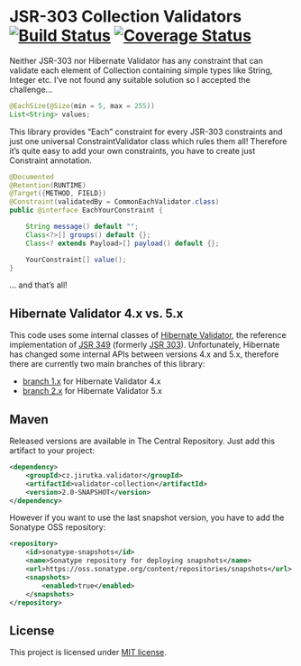 JSR-303 Collection Validators [![Build Status](https://travis-ci.org/jirutka/validator-collection.png)](https://travis-ci.org/jirutka/validator-collection) [![Coverage Status](https://coveralls.io/repos/jirutka/validator-collection/badge.png)](https://coveralls.io/r/jirutka/validator-collection)
============================= 

Neither JSR-303 nor Hibernate Validator has any constraint that can validate
each element of Collection containing simple types like String, Integer etc.
I’ve not found any suitable solution so I accepted the challenge...

```java
@EachSize(@Size(min = 5, max = 255))
List<String> values;
```

This library provides “Each” constraint for every JSR-303 constraints and just
one universal ConstraintValidator class which rules them all! Therefore it’s
quite easy to add your own constraints, you have to create just Constraint
annotation.

```java
@Documented
@Retention(RUNTIME)
@Target({METHOD, FIELD})
@Constraint(validatedBy = CommonEachValidator.class)
public @interface EachYourConstraint {

    String message() default "";
    Class<?>[] groups() default {};
    Class<? extends Payload>[] payload() default {};

    YourConstraint[] value();
}
```

… and that’s all!


Hibernate Validator 4.x vs. 5.x
-------------------------------

This code uses some internal classes of [Hibernate Validator](http://www.hibernate.org/subprojects/validator.html), the reference implementation of [JSR 349](http://beanvalidation.org/1.1/) (formerly [JSR 303](http://beanvalidation.org/1.0/)). Unfortunately, Hibernate has changed some internal APIs between versions 4.x and 5.x, therefore there are currently two main branches of this library:

*  [branch 1.x](https://github.com/jirutka/validator-collection/tree/1.x) for Hibernate Validator 4.x
*  [branch 2.x](https://github.com/jirutka/validator-collection/tree/2.x) for Hibernate Validator 5.x


Maven
-----

Released versions are available in The Central Repository. Just add this artifact to your project:

```xml
<dependency>
    <groupId>cz.jirutka.validator</groupId>
    <artifactId>validator-collection</artifactId>
    <version>2.0-SNAPSHOT</version>
</dependency>
```

However if you want to use the last snapshot version, you have to add the Sonatype OSS repository:

```xml
<repository>
    <id>sonatype-snapshots</id>
    <name>Sonatype repository for deploying snapshots</name>
    <url>https://oss.sonatype.org/content/repositories/snapshots</url>
    <snapshots>
        <enabled>true</enabled>
    </snapshots>
</repository>
```


License
-------

This project is licensed under [MIT license](http://opensource.org/licenses/MIT).
